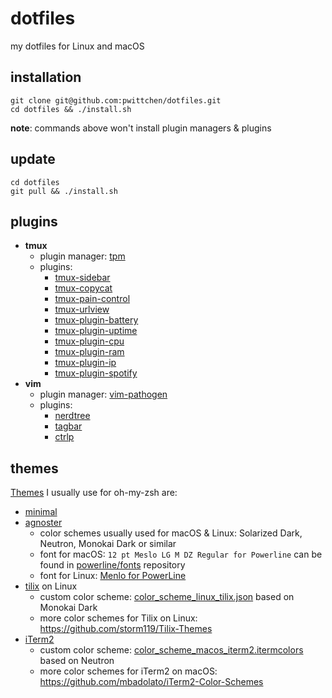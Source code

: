 dotfiles
========
my dotfiles for Linux and macOS

installation
------------

```shell
git clone git@github.com:pwittchen/dotfiles.git
cd dotfiles && ./install.sh
```

**note**: commands above won't install plugin managers & plugins

update
------

```shell
cd dotfiles
git pull && ./install.sh
```

plugins
-------
- **tmux**
  - plugin manager: [tpm](https://github.com/tmux-plugins/tpm)
  - plugins:
    - [tmux-sidebar](https://github.com/tmux-plugins/tmux-sidebar)
    - [tmux-copycat](https://github.com/tmux-plugins/tmux-copycat)
    - [tmux-pain-control](https://github.com/tmux-plugins/tmux-pain-control)
    - [tmux-urlview](https://github.com/tmux-plugins/tmux-urlview)
    - [tmux-plugin-battery](https://github.com/pwittchen/tmux-plugin-battery)
    - [tmux-plugin-uptime](https://github.com/pwittchen/tmux-plugin-uptime)
    - [tmux-plugin-cpu](https://github.com/pwittchen/tmux-plugin-cpu)
    - [tmux-plugin-ram](https://github.com/pwittchen/tmux-plugin-ram)
    - [tmux-plugin-ip](https://github.com/pwittchen/tmux-plugin-ip)
    - [tmux-plugin-spotify](https://github.com/pwittchen/tmux-plugin-spotify)
- **vim**
  - plugin manager: [vim-pathogen](https://github.com/tpope/vim-pathogen)
  - plugins:
    - [nerdtree](https://github.com/scrooloose/nerdtree)
    - [tagbar](https://github.com/majutsushi/tagbar)
    - [ctrlp](https://github.com/kien/ctrlp.vim)
    
themes
------

[Themes](https://github.com/robbyrussell/oh-my-zsh/wiki/themes) I usually use for oh-my-zsh are:
- [minimal](https://github.com/robbyrussell/oh-my-zsh/wiki/themes#minimal)
- [agnoster](https://github.com/robbyrussell/oh-my-zsh/wiki/themes#agnoster)
  - color schemes usually used for macOS & Linux: Solarized Dark, Neutron, Monokai Dark or similar
  - font for macOS: `12 pt Meslo LG M DZ Regular for Powerline` can be found in [powerline/fonts](https://github.com/powerline/fonts) repository
  - font for Linux: [Menlo for PowerLine](https://github.com/abertsch/Menlo-for-Powerline)
 - [tilix](https://gnunn1.github.io/tilix-web/) on Linux
   - custom color scheme: [color_scheme_linux_tilix.json](https://github.com/pwittchen/dotfiles/blob/master/color_scheme_linux_tilix.json) based on Monokai Dark
   - more color schemes for Tilix on Linux: https://github.com/storm119/Tilix-Themes
 - [iTerm2](https://www.iterm2.com/)
   - custom color scheme: [color_scheme_macos_iterm2.itermcolors](https://github.com/pwittchen/dotfiles/blob/master/color_scheme_macos_iterm2.itermcolors) based on Neutron
   - more color schemes for iTerm2 on macOS: https://github.com/mbadolato/iTerm2-Color-Schemes
